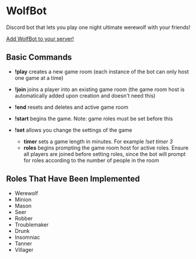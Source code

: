 # WolfBot
 Discord bot that lets you play one night ultimate werewolf with your friends!
 
 [Add WolfBot to your server!](https://discord.com/oauth2/authorize?client_id=762002242277474324&scope=bot)
 
 ## Basic Commands
 
 * **!play** creates a new game room (each instance of the bot can only host one game at a time)
 
 * **!join** joins a player into an existing game room (the game room host is automatically added upon creation and doesn't need this)
 
 * **!end** resets and deletes and active game room
 
 * **!start** begins the game. Note: game roles must be set before this
 
 * **!set** allows you change the settings of the game  
      * **timer** sets a game length in minutes. For example _!set timer 3_   
      * **roles** begins prompting the game room host for active roles. Ensure all players are joined before setting roles, since the bot will prompt for roles according to the number of people in the room
 
 ## Roles That Have Been Implemented
 * Werewolf
 * Minion
 * Mason
 * Seer
 * Robber
 * Troublemaker
 * Drunk
 * Insomniac
 * Tanner
 * Villager
